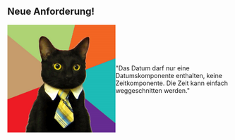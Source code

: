 ## Neue Anforderung!
<div style="display:flex; align-items: center;">
    <div>
        <img src="./resources/business-cat_mirrored.jpg" alt="Business Cat" 
        style="width: 100%;" />
    </div>
    <div style="flex-grow: 1; display: flex; content-align: center; align-items: center;">
        <p>
            "Das Datum darf nur eine Datumskomponente enthalten, keine Zeitkomponente. Die Zeit kann einfach weggeschnitten werden."
        </p>
    </div>
</div> 

